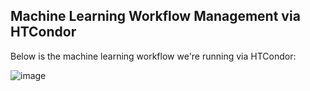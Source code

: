 ## Machine Learning Workflow Management via HTCondor

Below is the machine learning workflow we're running via HTCondor:

![image](https://github.com/user-attachments/assets/b69c43e1-e780-499b-9258-4d3658b8958d)
